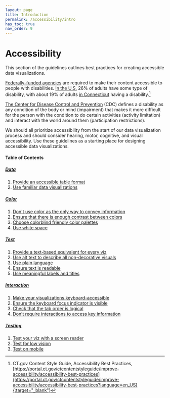 ```yaml
---
layout: page
title: Introduction
permalink: /accessibility/intro
has_toc: true
nav_order: 9
---
```

# Accessibility

This section of the guidelines outlines best practices for creating accessible data visualizations. 

[Federally-funded agencies](https://www.section508.gov/) are required to make their content accessible to people with disabilities. [In the U.S.](https://www.cdc.gov/ncbddd/disabilityandhealth/infographic-disability-impacts-all.html) 26% of adults have some type of disability, with about 19% of adults [in Connecticut](https://www.cdc.gov/ncbddd/disabilityandhealth/impacts/connecticut.html) having a disability.[^1]

[The Center for Disease Control and Prevention](https://www.cdc.gov/ncbddd/disabilityandhealth/disability.html) (CDC) defines a disability as any condition of the body or mind (impairment) that makes it more difficult for the person with the condition to do certain activities (activity limitation) and interact with the world around them (participation restrictions).

We should all prioritize accessibility from the start of our data visualization process and should consider hearing, motor, cognitive, and visual accessibility. Use these guidelines as a starting place for designing accessible data visualizations. 

#### Table of Contents
##### [Data](/data-visualization-guidelines/accessibility/data/intro)
1. [Provide an accessible table format](/data-visualization-guidelines/accessibility/data/table_format)
2. [Use familiar data visualizations](/data-visualization-guidelines/accessibility/data/familiar_visualizations)

##### [Color](/data-visualization-guidelines/accessibility/color/intro)
1. [Don't use color as the only way to convey information](/data-visualization-guidelines/accessibility/color/color_alone)
2. [Ensure that there is enough contrast between colors](/data-visualization-guidelines/accessibility/color/color_contrast)
3. [Choose colorblind friendly color palettes](/data-visualization-guidelines/accessibility/color/colorblind_friendly)
4. [Use white space](/data-visualization-guidelines/accessibility/color/white_space)

##### [Text](/data-visualization-guidelines/accessibility/text/intro)
1. [Provide a text-based equivalent for every viz](/data-visualization-guidelines/accessibility/text/text_equivalent)
2. [Use alt text to describe all non-decorative visuals](/data-visualization-guidelines/accessibility/text/alt_text)
3. [Use plain language](/data-visualization-guidelines/accessibility/text/plain_language)
4. [Ensure text is readable](/data-visualization-guidelines/accessibility/text/readable_text)
5. [Use meaningful labels and titles](/data-visualization-guidelines/accessibility/text/labels_and_titles)

##### [Interaction](/data-visualization-guidelines/accessibility/interaction/intro)
1. [Make your visualizations keyboard-accessible](/data-visualization-guidelines/accessibility/interaction/keyboard)
2. [Ensure the keyboard focus indicator is visible](/data-visualization-guidelines/accessibility/interaction/focus_indicator)
3. [Check that the tab order is logical](/data-visualization-guidelines/accessibility/interaction/tab_order)
4. [Don’t require interactions to access key information](/data-visualization-guidelines/accessibility/interaction/key_information)

##### [Testing](/data-visualization-guidelines/accessibility/testing/intro)
1. [Test your viz with a screen reader](/data-visualization-guidelines/accessibility/testing/screen_reader)
2. [Test for low vision](/data-visualization-guidelines/accessibility/testing/low_vision)
3. [Test on mobile](/data-visualization-guidelines/accessibility/testing/mobile)

[^1]: CT.gov Content Style Guide, Accessibility Best Practices, [https://portal.ct.gov/ctcontentstyleguide/improve-accessibility/accessibility-best-practices](https://portal.ct.gov/ctcontentstyleguide/improve-accessibility/accessibility-best-practices?language=en_US){:target="_blank"}